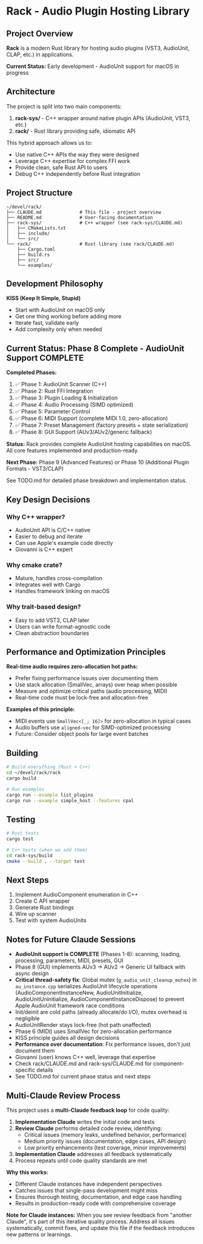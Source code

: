 # Rack - Audio Plugin Hosting Library

## Project Overview

**Rack** is a modern Rust library for hosting audio plugins (VST3, AudioUnit, CLAP, etc.) in applications.

**Current Status:** Early development - AudioUnit support for macOS in progress

## Architecture

The project is split into two main components:

1. **rack-sys/** - C++ wrapper around native plugin APIs (AudioUnit, VST3, etc.)
2. **rack/** - Rust library providing safe, idiomatic API

This hybrid approach allows us to:
- Use native C++ APIs the way they were designed
- Leverage C++ expertise for complex FFI work
- Provide clean, safe Rust API to users
- Debug C++ independently before Rust integration

## Project Structure

```
~/devel/rack/
├── CLAUDE.md              # This file - project overview
├── README.md              # User-facing documentation
├── rack-sys/              # C++ wrapper (see rack-sys/CLAUDE.md)
│   ├── CMakeLists.txt
│   ├── include/
│   └── src/
└── rack/                  # Rust library (see rack/CLAUDE.md)
    ├── Cargo.toml
    ├── build.rs
    ├── src/
    └── examples/
```

## Development Philosophy

**KISS (Keep It Simple, Stupid)**
- Start with AudioUnit on macOS only
- Get one thing working before adding more
- Iterate fast, validate early
- Add complexity only when needed

## Current Status: Phase 8 Complete - AudioUnit Support COMPLETE

**Completed Phases:**
1. ✅ Phase 1: AudioUnit Scanner (C++)
2. ✅ Phase 2: Rust FFI Integration
3. ✅ Phase 3: Plugin Loading & Initialization
4. ✅ Phase 4: Audio Processing (SIMD optimized)
5. ✅ Phase 5: Parameter Control
6. ✅ Phase 6: MIDI Support (complete MIDI 1.0, zero-allocation)
7. ✅ Phase 7: Preset Management (factory presets + state serialization)
8. ✅ Phase 8: GUI Support (AUv3/AUv2/generic fallback)

**Status:** Rack provides complete AudioUnit hosting capabilities on macOS. All core features implemented and production-ready.

**Next Phase:** Phase 9 (Advanced Features) or Phase 10 (Additional Plugin Formats - VST3/CLAP)

See TODO.md for detailed phase breakdown and implementation status.

## Key Design Decisions

### Why C++ wrapper?
- AudioUnit API is C/C++ native
- Easier to debug and iterate
- Can use Apple's example code directly
- Giovanni is C++ expert

### Why cmake crate?
- Mature, handles cross-compilation
- Integrates well with Cargo
- Handles framework linking on macOS

### Why trait-based design?
- Easy to add VST3, CLAP later
- Users can write format-agnostic code
- Clean abstraction boundaries

## Performance and Optimization Principles

**Real-time audio requires zero-allocation hot paths:**
- Prefer fixing performance issues over documenting them
- Use stack allocation (SmallVec, arrays) over heap when possible
- Measure and optimize critical paths (audio processing, MIDI)
- Real-time code must be lock-free and allocation-free

**Examples of this principle:**
- MIDI events use `SmallVec<[_; 16]>` for zero-allocation in typical cases
- Audio buffers use `aligned-vec` for SIMD-optimized processing
- Future: Consider object pools for large event batches

## Building

```bash
# Build everything (Rust + C++)
cd ~/devel/rack/rack
cargo build

# Run examples
cargo run --example list_plugins
cargo run --example simple_host --features cpal
```

## Testing

```bash
# Rust tests
cargo test

# C++ tests (when we add them)
cd rack-sys/build
cmake --build . --target test
```

## Next Steps

1. Implement AudioComponent enumeration in C++
2. Create C API wrapper
3. Generate Rust bindings
4. Wire up scanner
5. Test with system AudioUnits

## Notes for Future Claude Sessions

- **AudioUnit support is COMPLETE** (Phases 1-8): scanning, loading, processing, parameters, MIDI, presets, GUI
- Phase 8 (GUI) implements AUv3 → AUv2 → Generic UI fallback with async design
- **Critical thread-safety fix**: Global mutex (`g_audio_unit_cleanup_mutex`) in `au_instance.cpp` serializes AudioUnit lifecycle operations (AudioComponentInstanceNew, AudioUnitInitialize, AudioUnitUninitialize, AudioComponentInstanceDispose) to prevent Apple AudioUnit framework race conditions
- Init/deinit are cold paths (already allocate/do I/O), mutex overhead is negligible
- AudioUnitRender stays lock-free (hot path unaffected)
- Phase 6 (MIDI) uses SmallVec for zero-allocation performance
- KISS principle guides all design decisions
- **Performance over documentation**: Fix performance issues, don't just document them
- Giovanni (user) knows C++ well, leverage that expertise
- Check rack/CLAUDE.md and rack-sys/CLAUDE.md for component-specific details
- See TODO.md for current phase status and next steps

## Multi-Claude Review Process

This project uses a **multi-Claude feedback loop** for code quality:

1. **Implementation Claude** writes the initial code and tests
2. **Review Claude** performs detailed code review, identifying:
   - Critical issues (memory leaks, undefined behavior, performance)
   - Medium priority issues (documentation, edge cases, API design)
   - Low priority enhancements (test coverage, minor improvements)
3. **Implementation Claude** addresses all feedback systematically
4. Process repeats until code quality standards are met

**Why this works:**
- Different Claude instances have independent perspectives
- Catches issues that single-pass development might miss
- Ensures thorough testing, documentation, and edge case handling
- Results in production-ready code with comprehensive coverage

**Note for Claude instances:** When you see review feedback from "another Claude", it's part of this iterative quality process. Address all issues systematically, commit fixes, and update this file if the feedback introduces new patterns or learnings.
